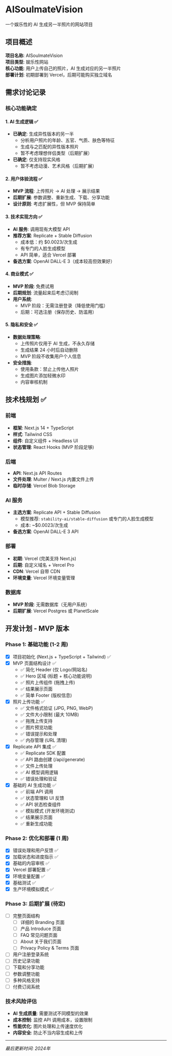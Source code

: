 # AISoulmateVision

一个娱乐性的 AI 生成另一半照片的网站项目

## 项目概述

**项目名称**: AISoulmateVision  
**项目类型**: 娱乐性网站  
**核心功能**: 用户上传自己的照片，AI 生成对应的另一半照片  
**部署计划**: 初期部署到 Vercel，后期可能购买独立域名  

## 需求讨论记录

### 核心功能确定

#### 1. AI 生成逻辑 ✅
- **已确定**: 生成异性版本的另一半
  - 分析用户照片的年龄、五官、气质、肤色等特征
  - 生成与之匹配的异性版本照片
  - 暂不考虑理想伴侣类型（后期扩展）
- **已确定**: 仅支持现实风格
  - 暂不考虑动漫、艺术风格（后期扩展）

#### 2. 用户体验流程 ✅
- **MVP 流程**: 上传照片 → AI 处理 → 展示结果
- **后期扩展**: 参数调整、重新生成、下载、分享功能
- **设计原则**: 考虑扩展性，但 MVP 保持简单

#### 3. 技术实现方向 ✅
- **AI 服务**: 调用现有大模型 API
- **推荐方案**: Replicate + Stable Diffusion
  - 成本低：约 $0.0023/次生成
  - 有专门的人脸生成模型
  - API 简单，适合 Vercel 部署
- **备选方案**: OpenAI DALL-E 3（成本较高但效果好）

#### 4. 商业模式 ✅
- **MVP 阶段**: 免费试用
- **后期规划**: 流量起来后考虑订阅制
- **用户系统**: 
  - MVP 阶段：无需注册登录（降低使用门槛）
  - 后期：可选注册（保存历史、防滥用）

#### 5. 隐私和安全 ✅
- **数据处理策略**:
  - 上传照片仅用于 AI 生成，不永久存储
  - 生成结果 24 小时后自动删除
  - MVP 阶段不收集用户个人信息
- **安全措施**:
  - 使用条款：禁止上传他人照片
  - 生成图片添加轻微水印
  - 内容审核机制

## 技术栈规划 ✅

### 前端
- **框架**: Next.js 14 + TypeScript
- **样式**: Tailwind CSS
- **组件**: 自定义组件 + Headless UI
- **状态管理**: React Hooks (MVP 阶段足够)

### 后端
- **API**: Next.js API Routes
- **文件处理**: Multer / Next.js 内置文件上传
- **临时存储**: Vercel Blob Storage

### AI 服务
- **主选方案**: Replicate API + Stable Diffusion
  - 模型推荐: `stability-ai/stable-diffusion` 或专门的人脸生成模型
  - 成本: ~$0.0023/次生成
- **备选方案**: OpenAI DALL-E 3 API

### 部署
- **初期**: Vercel (完美支持 Next.js)
- **后期**: 自定义域名 + Vercel Pro
- **CDN**: Vercel 自带 CDN
- **环境变量**: Vercel 环境变量管理

### 数据库
- **MVP 阶段**: 无需数据库（无用户系统）
- **后期扩展**: Vercel Postgres 或 PlanetScale

## 开发计划 - MVP 版本

### Phase 1: 基础功能 (1-2 周)
- [x] 项目初始化 (Next.js + TypeScript + Tailwind) ✅
- [x] MVP 页面结构设计 ✅
  - ✅ 简化 Header (仅 Logo/网站名)
  - ✅ Hero 区域 (标题 + 核心功能说明)
  - ✅ 照片上传组件 (拖拽上传)
  - ✅ 结果展示页面
  - ✅ 简单 Footer (版权信息)
- [x] 照片上传功能 ✅
  - ✅ 文件格式验证 (JPG, PNG, WebP)
  - ✅ 文件大小限制 (最大 10MB)
  - ✅ 拖拽上传支持
  - ✅ 图片预览功能
  - ✅ 错误提示和处理
  - ✅ 内存管理 (URL 清理)
- [x] Replicate API 集成 ✅
  - ✅ Replicate SDK 配置
  - ✅ API 路由创建 (/api/generate)
  - ✅ 文件上传处理
  - ✅ AI 模型调用逻辑
  - ✅ 错误处理和验证
- [x] 基础的 AI 生成功能 ✅
  - ✅ 前端 API 调用
  - ✅ 状态管理和 UI 反馈
  - ✅ API 状态检查组件
  - ✅ 模拟模式 (开发环境测试)
  - ✅ 结果展示页面
  - ✅ 重新生成功能

### Phase 2: 优化和部署 (1 周)
- [x] 错误处理和用户反馈 ✅
- [x] 加载状态和进度指示 ✅
- [x] 基础的内容审核 ✅
- [x] Vercel 部署配置 ✅
- [x] 环境变量配置 ✅
- [x] 基础测试 ✅
- [x] 生产环境模拟模式 ✅

### Phase 3: 后期扩展 (待定)
- [ ] 完整页面结构
  - [ ] 详细的 Branding 页面
  - [ ] 产品 Introduce 页面  
  - [ ] FAQ 常见问题页面
  - [ ] About 关于我们页面
  - [ ] Privacy Policy & Terms 页面
- [ ] 用户注册登录系统
- [ ] 历史记录功能
- [ ] 下载和分享功能
- [ ] 参数调整功能
- [ ] 多种风格支持
- [ ] 付费订阅系统

### 技术风险评估
- **AI 生成质量**: 需要测试不同模型的效果
- **成本控制**: 监控 API 调用成本，设置限制
- **性能优化**: 图片处理和上传速度优化
- **内容安全**: 防止不当内容生成和上传

---

*最后更新时间: 2024年* 